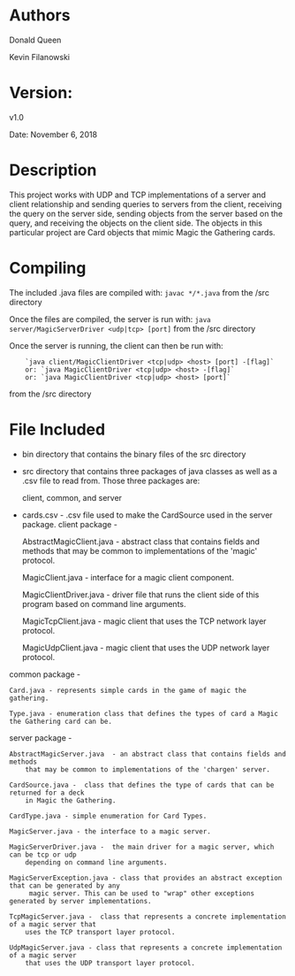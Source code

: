# Authors
Donald Queen

Kevin Filanowski

# Version: 
v1.0

Date: November 6, 2018

# Description
This project works with UDP and TCP implementations of a server and client
relationship and sending queries to servers from the client, receiving the query 
on the server side, sending objects from the server based on the query, and receiving
the objects on the client side. The objects in this particular project are Card objects
that mimic Magic the Gathering cards. 

# Compiling
The included .java files are compiled with:
`javac */*.java` from the /src directory

Once the files are compiled, the server is run with:
`java server/MagicServerDriver <udp|tcp> [port]` from the /src directory

Once the server is running, the client can then be run with:

        `java client/MagicClientDriver <tcp|udp> <host> [port] -[flag]`
        or: `java MagicClientDriver <tcp|udp> <host> -[flag]`
        or: `java MagicClientDriver <tcp|udp> <host> [port]`

from the /src directory 

# File Included

- bin directory that contains the binary files of the src directory
- src directory that contains three packages of java classes as well as a .csv file
  to read from. Those three packages are: 

    client, common, and server

- cards.csv - .csv file used to make the CardSource used in the server package.
client package -

    AbstractMagicClient.java - abstract class that contains fields
        and methods that may be common to implementations of the
        'magic' protocol.

    MagicClient.java - interface for a magic client component.

    MagicClientDriver.java - driver file that runs the client side of this program
        based on command line arguments.

    MagicTcpClient.java - magic client that uses the TCP network layer protocol.

    MagicUdpClient.java - magic client that uses the UDP network layer protocol.

common package -

    Card.java - represents simple cards in the game of magic the gathering.

    Type.java - enumeration class that defines the types of card a Magic the Gathering card can be.

server package -

    AbstractMagicServer.java  - an abstract class that contains fields and methods 
        that may be common to implementations of the 'chargen' server.

    CardSource.java -  class that defines the type of cards that can be returned for a deck 
        in Magic the Gathering.

    CardType.java - simple enumeration for Card Types.

    MagicServer.java - the interface to a magic server.

    MagicServerDriver.java -  the main driver for a magic server, which can be tcp or udp 
        depending on command line arguments.

    MagicServerException.java - class that provides an abstract exception that can be generated by any
         magic server. This can be used to "wrap" other exceptions generated by server implementations.

    TcpMagicServer.java -  class that represents a concrete implementation of a magic server that
        uses the TCP transport layer protocol.

    UdpMagicServer.java - class that represents a concrete implementation of a magic server
        that uses the UDP transport layer protocol.
    

    
